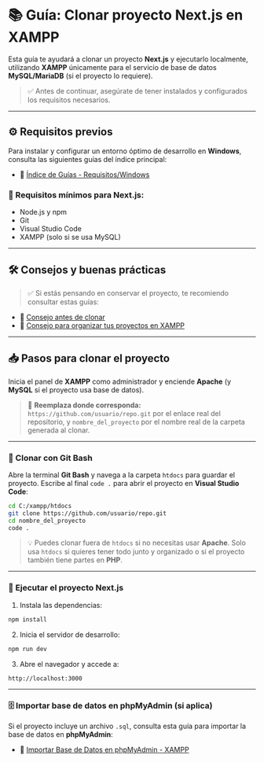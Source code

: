 # 📚 Guía: Clonar proyecto Next.js en XAMPP

Esta guía te ayudará a clonar un proyecto **Next.js** y ejecutarlo localmente, utilizando **XAMPP** únicamente para el servicio de base de datos **MySQL/MariaDB** (si el proyecto lo requiere).

> ✅ Antes de continuar, asegúrate de tener instalados y configurados los requisitos necesarios.

---

## ⚙️ Requisitos previos

Para instalar y configurar un entorno óptimo de desarrollo en **Windows**, consulta las siguientes guías del índice principal:

- 📁 [Índice de Guías - Requisitos/Windows](https://github.com/tejada1970/guias-desarrollo#windows)

### 🧱 Requisitos mínimos para Next.js:
- Node.js y npm
- Git
- Visual Studio Code
- XAMPP (solo si se usa MySQL)

---

## 🛠 Consejos y buenas prácticas

> ✅ Si estás pensando en conservar el proyecto, te recomiendo consultar estas guías:

- 📄 [Consejo antes de clonar](https://github.com/tejada1970/guias-desarrollo/blob/master/consejos/consejo-antes-de-clonar.md)
- 📄 [Consejo para organizar tus proyectos en XAMPP](https://github.com/tejada1970/guias-desarrollo/blob/master/consejos/consejo-para-organizar-tus-proyectos-en-xampp.md)

---

## 📥 Pasos para clonar el proyecto

Inicia el panel de **XAMPP** como administrador y enciende **Apache** (y **MySQL** si el proyecto usa base de datos).

> 🔹 **Reemplaza donde corresponda:** `https://github.com/usuario/repo.git` por el enlace real del repositorio, y `nombre_del_proyecto` por el nombre real de la carpeta generada al clonar.

---

### 🔧 Clonar con Git Bash

Abre la terminal **Git Bash** y navega a la carpeta `htdocs` para guardar el proyecto. Escribe al final `code .` para abrir el proyecto en **Visual Studio Code**:

```bash
cd C:/xampp/htdocs
git clone https://github.com/usuario/repo.git
cd nombre_del_proyecto
code .
```

> 💡 Puedes clonar fuera de `htdocs` si no necesitas usar **Apache**. Solo usa `htdocs` si quieres tener todo junto y organizado o si el proyecto también tiene partes en **PHP**.

---

### 🚀 Ejecutar el proyecto Next.js

1. Instala las dependencias:

```bash
npm install
```

2. Inicia el servidor de desarrollo:

```bash
npm run dev
```

3. Abre el navegador y accede a:

```arduino
http://localhost:3000
```

---

### 🗄️ Importar base de datos en phpMyAdmin (si aplica)

Si el proyecto incluye un archivo `.sql`, consulta esta guía para importar la base de datos en **phpMyAdmin**:

- 📄 [Importar Base de Datos en phpMyAdmin - XAMPP](https://github.com/tejada1970/guias-desarrollo/blob/master/utilidades/importar-db-en-phpmyadmin-xampp.md)
